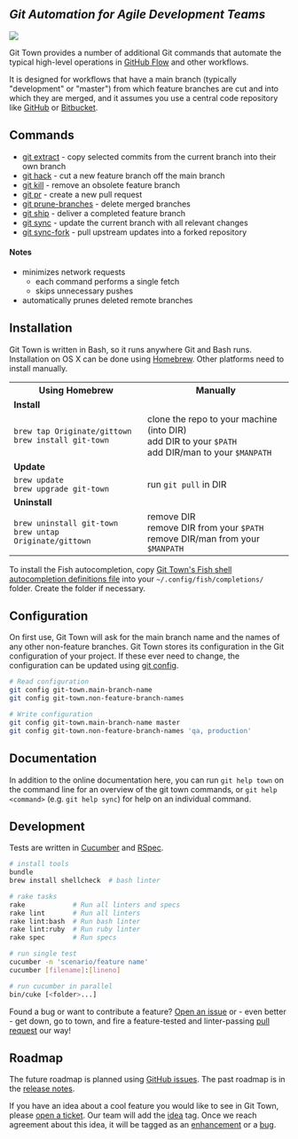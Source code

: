## _Git Automation for Agile Development Teams_
<a href="https://travis-ci.org/Originate/git-town" alt="Build Status" target="_blank"><img src="https://travis-ci.org/Originate/git-town.svg?branch=master"></a>

Git Town provides a number of additional Git commands that
automate the typical high-level operations in
[GitHub Flow](http://scottchacon.com/2011/08/31/github-flow.html)
and other workflows.

It is designed for workflows that have a main branch
(typically "development" or "master")
from which feature branches are cut and into which they are merged,
and it assumes you use a central code repository like
[GitHub](http://github.com/) or [Bitbucket](https://bitbucket.org/).


## Commands

* [git extract](/documentation/git-extract.md) - copy selected commits from the current branch into their own branch
* [git hack](/documentation/git-hack.md) - cut a new feature branch off the main branch
* [git kill](/documentation/git-kill.md) - remove an obsolete feature branch
* [git pr](/documentation/git-pr.md) - create a new pull request
* [git prune-branches](/documentation/git-prune-branches.md) - delete merged branches
* [git ship](/documentation/git-ship.md) - deliver a completed feature branch
* [git sync](/documentation/git-sync.md) - update the current branch with all relevant changes
* [git sync-fork](/documentation/git-sync-fork.md) - pull upstream updates into a forked repository


#### Notes

* minimizes network requests
  * each command performs a single fetch
  * skips unnecessary pushes
* automatically prunes deleted remote branches


## Installation

Git Town is written in Bash, so it runs anywhere Git and Bash runs.
Installation on OS X can be done using [Homebrew](http://brew.sh/).
Other platforms need to install manually.

<table>
  <tr>
    <th width="300px">
      Using Homebrew
    </th>
    <th width="400px">
      Manually
    </th>
  </tr>
  <tr>
    <td colspan="2">
      <b>Install</b>
    </td>
  </tr>
  <tr>
    <td>
      <code>brew tap Originate/gittown</code><br>
      <code>brew install git-town</code>
    </td>
    <td>
      clone the repo to your machine (into DIR)<br>
      add DIR to your <code>$PATH</code><br>
      add DIR/man to your <code>$MANPATH</code>
    </td>
  </tr>
  <tr>
    <td colspan="2">
      <b>Update</b>
    </td>
  </tr>
  <tr>
    <td>
      <code>brew update</code><br>
      <code>brew upgrade git-town</code>
    </td>
    <td>
      run <code>git pull</code> in DIR<br>
    </td>
  </tr>
  <tr>
    <td colspan="2">
      <b>Uninstall</b>
    </td>
  </tr>
  <tr>
    <td>
      <code>brew uninstall git-town</code><br>
      <code>brew untap Originate/gittown</code>
    </td>
    <td>
      remove DIR<br>
      remove DIR from your <code>$PATH</code><br>
      remove DIR/man from your <code>$MANPATH</code>
    </td>
  </tr>
</table>

To install the Fish autocompletion, copy
[Git Town's Fish shell autocompletion definitions file](autocomplete/git.fish)
into your `~/.config/fish/completions/` folder.
Create the folder if necessary.


## Configuration

On first use, Git Town will ask for the main branch name and the names of any other non-feature branches.
Git Town stores its configuration in the Git configuration of your project.
If these ever need to change, the configuration can be updated using [git config](http://git-scm.com/docs/git-config).


```bash
# Read configuration
git config git-town.main-branch-name
git config git-town.non-feature-branch-names

# Write configuration
git config git-town.main-branch-name master
git config git-town.non-feature-branch-names 'qa, production'
```

## Documentation

In addition to the online documentation here,
you can run `git help town` on the command line
for an overview of the git town commands,
or `git help <command>` (e.g. `git help sync`)
for help on an individual command.


## Development

Tests are written in [Cucumber](http://cukes.info/) and [RSpec](http://rspec.info/).

```bash
# install tools
bundle
brew install shellcheck  # bash linter

# rake tasks
rake            # Run all linters and specs
rake lint       # Run all linters
rake lint:bash  # Run bash linter
rake lint:ruby  # Run ruby linter
rake spec       # Run specs

# run single test
cucumber -n 'scenario/feature name'
cucumber [filename]:[lineno]

# run cucumber in parallel
bin/cuke [<folder>...]
```

Found a bug or want to contribute a feature?
[Open an issue](https://github.com/Originate/git-town/issues/new)
or - even better - get down, go to town, and fire a feature-tested and linter-passing
[pull request](https://help.github.com/articles/using-pull-requests/)
our way!


## Roadmap

The future roadmap is planned using [GitHub issues](https://github.com/Originate/git-town/issues).
The past roadmap is in the [release notes](release-notes.md).

If you have an idea about a cool feature you would like to see in Git Town,
please [open a ticket](https://github.com/Originate/git-town/issues/new).
Our team will add the [idea](https://github.com/Originate/git-town/labels/idea) tag.
Once we reach agreement about this idea, it will be tagged as an
[enhancement](https://github.com/Originate/git-town/labels/enhancement)
or a [bug](https://github.com/Originate/git-town/labels/bug).
